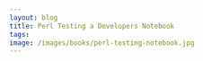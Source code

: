 ```yaml
---
layout: blog
title: Perl Testing a Developers Notebook
tags: 
image: /images/books/perl-testing-notebook.jpg
---
```

